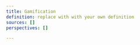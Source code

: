 ```yaml
---
title: Gamification
definition: replace with with your own definition
sources: []
perspectives: []

---
```

